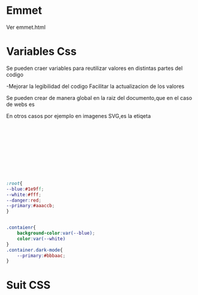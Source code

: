 # Emmet

Ver emmet.html

# Variables Css

Se pueden craer variables para reutilizar valores en distintas partes del codigo

-Mejorar la legibilidad del codigo
Facilitar la actualizacion de los valores

Se pueden crear de manera global en la raiz del documento,que en el caso de webs es
<html>En otros casos por ejemplo en imagenes SVG,es la etiqeta<svg>

```css
:root{
--blue:#1e9ff;
--white:#fff;
--danger:red;
--primary:#aaaccb;
}


.contaienr{
    background-color:var(--blue);
    color:var(--white)
}
.container.dark-mode{
    --primary:#bbbaac;
}


```
# Suit CSS